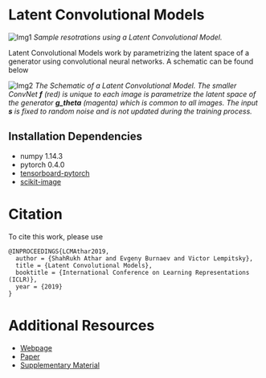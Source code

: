 # Latent Convolutional Models


![Img1](Sample_Restorations.png)
*Sample resotrations using a Latent Convolutional Model.*


Latent Convolutional Models work by parametrizing the latent space of a generator using convolutional neural networks. A schematic can be found below


![Img2](NormNet_Paper.png)
*The Schematic of a Latent Convolutional Model. The smaller ConvNet **f** (red) is unique to each image is parametrize the latent space of the generator **g_theta** (magenta) which is common to all images. The input **s** is fixed to random noise and is not updated during the training process.*


## Installation Dependencies

- numpy 1.14.3
- pytorch 0.4.0
- [tensorboard-pytorch](https://github.com/lanpa/tensorboard-pytorch)
- [scikit-image](https://scikit-image.org/)

# Citation
To cite this work, please use
```
@INPROCEEDINGS{LCMAthar2019,
  author = {ShahRukh Athar and Evgeny Burnaev and Victor Lempitsky},
  title = {Latent Convolutional Models},
  booktitle = {International Conference on Learning Representations (ICLR)},
  year = {2019}
}
``` 

# Additional Resources

- [Webpage](http://shahrukhathar.github.io/2018/06/06/LCM.html)
- [Paper](https://arxiv.org/abs/1806.06284)
- [Supplementary Material](https://drive.google.com/file/d/1K3AceiLhxSPzVdu_-CtZQ7cZnKtxNPCY/view?usp=sharing)



